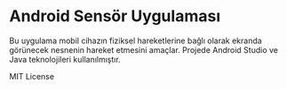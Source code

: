 ﻿# Android Sensör Uygulaması 

Bu uygulama mobil cihazın fiziksel hareketlerine bağlı olarak ekranda görünecek nesnenin hareket etmesini amaçlar. Projede Android Studio ve Java teknolojileri kullanılmıştır.

MIT License
